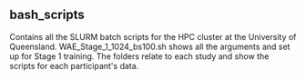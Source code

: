 ## bash_scripts
Contains all the SLURM batch scripts for the HPC cluster at the University of Queensland.
WAE_Stage_1_1024_bs100.sh shows all the arguments and set up for Stage 1 training. 
The folders relate to each study and show the scripts for each participant's data.


